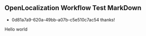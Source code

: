## OpenLocalization Workflow Test MarkDown
* 0d81a7a9-620a-49bb-a07b-c5e510c7ac54 
thanks!

Hello world